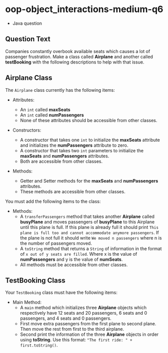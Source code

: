 # oop-object_interactions-medium-q6

- Java question

## Question Text

Companies constantly overbook available seats which causes a lot of passenger frustration. Make a class called 
**Airplane** and another called **testBooking** with the following descriptions to help with that issue.

## Airplane Class

The `Airplane` class currently has the following items:

- Attributes:
    - An `int` called **maxSeats**
    - An `int` called **numPassengers**
    - None of these attributes should be accessible from other classes.

- Constructors:
    - A constructor that takes one `int` to initialize the **maxSeats** attribute and initializes the **numPassengers**
      attribute to zero.
    - A constructor that takes two `int` parameters to initialize the **maxSeats** and **numPassengers** attributes.
    - Both are accessible from other classes.

- Methods:
    - Getter and Setter methods for the **maxSeats** and **numPassengers** attributes.
    - These methods are accessible from other classes.

You must add the following items to the class:

- Methods:
    - A `transferPassengers` method that takes another **Airplane** called **busyPlane** and moves
      passengers of **busyPlane** to this Airplane until this plane is full. If this plane is already full it should
      print `This plane is full too and cannot accommodate anymore passengers`. If the plane is not full it should write
      `We moved n passengers`  where n is the number of passengers moved.
    - A `toString` method that returns a `String` of information in the format of `x out of y seats are filled`. Where
      x is the value of **numPassengers** and y is the value of **numSeats**.
    - All methods must be accessible from other classes.

## TestBooking Class

Your `TestBooking` class must have the following items:

- Main Method:
    - A `main` method which initializes three **Airplane** objects which respectively have 12 seats and 20 passengers, 6
      seats and 0 passengers, and 4 seats and 0 passengers.
    - First move extra passengers from the first plane to second plane. Then move the rest from first to the third
      airplane.
    - Second print the information of the three **Airplane** objects in order using **toString**. Use this format:
      `"The first ride: " + first.toString()`.